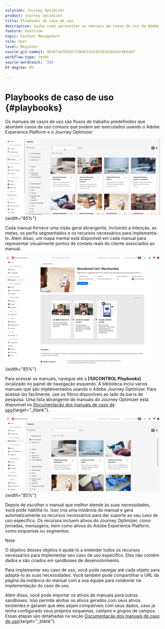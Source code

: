 ```yaml
---
solution: Journey Optimizer
product: journey optimizer
title: Playbooks de caso de uso
description: Saiba como aproveitar os manuais de casos de uso da Adobe Experience Platform com o Adobe Jornada Otimizer.
feature: Overview
topic: Content Management
role: User
level: Beginner
source-git-commit: 96367ab7b3d272368b1241321932a5e53c0654d7
workflow-type: tm+mt
source-wordcount: '335'
ht-degree: 0%

---
```


# Playbooks de caso de uso {#playbooks}

Os manuais de casos de uso são fluxos de trabalho predefinidos que abordam casos de uso comuns que podem ser executados usando o Adobe Experience Platform e o Journey Optimizer.

![imagem animada mostrando os manuais de caso de uso](../rn/assets/do-not-localize/playbooks.gif){width="85%"}

Cada manual fornece uma visão geral abrangente, incluindo a intenção, as metas, os perfis segmentados e os recursos necessários para implementá-lo. Além disso, um mapa mental está disponível em cada manual para representar visualmente pontos de contato reais do cliente associados ao manual.

![Manual do carrinho abandonado exibido na exibição de manuais de descoberta](assets/playbooks-detail.png){width="85%"}

Para acessar os manuais, navegue até a **[!UICONTROL Playbooks]** localizado no painel de navegação esquerdo. A biblioteca inclui vários manuais que são implementados usando o Adobe Journey Optimizer. Para acessá-los facilmente, use os filtros disponíveis ao lado da barra de pesquisa. Uma lista abrangente de manuais do Journey Optimizer está disponível no [Documentação dos manuais de caso de uso](https://experienceleague.adobe.com/docs/experience-platform/use-case-playbooks/playbooks/playbooks-list.html){target="_blank"}.

![Lista de manuais com o painel de filtros aberto](assets/playbooks-filter.png){width="85%"}

Depois de escolher o manual que melhor atende às suas necessidades, você pode habilitá-lo. Isso cria uma instância do manual e gera automaticamente os recursos necessários para dar suporte ao seu caso de uso específico. Os recursos incluem ativos do Journey Optimizer, como jornadas, mensagens, bem como ativos do Adobe Experience Platform, como esquemas ou segmentos.

>[!NOTE]
>
>O objetivo desses objetos é ajudá-lo a entender todos os recursos necessários para implementar seu caso de uso específico. Eles não contêm dados e são criados em sandboxes de desenvolvimento.

Para implementar seu caso de uso, você pode navegar até cada objeto para adaptá-lo às suas necessidades. Você também pode compartilhar o URL da página da instância do manual com a sua equipe para colaborar na implementação do caso de uso.

Além disso, você pode importar os ativos de manuais para outras sandboxes. Isso permite alinhar os ativos gerados com seus ativos existentes e garantir que eles sejam compatíveis com seus dados, caso já tenha configurado seus próprios esquemas, campos e grupos de campos. Essas etapas são detalhadas na seção [Documentação dos manuais de caso de uso](https://experienceleague.adobe.com/docs/experience-platform/use-case-playbooks/playbooks/data-awareness.html){target="_blank"}.
